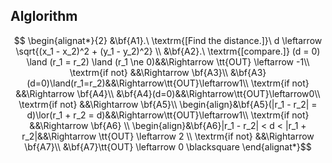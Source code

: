 ## Alglorithm

$$ \begin{alignat*}{2}
&\bf{A1}.\ \textrm{[Find the distance.]}\  d \leftarrow \sqrt{(x_1 - x_2)^2 + (y_1 - y_2)^2} \\
&\bf{A2}.\ \textrm{[compare.]}  (d = 0) \land (r_1 = r_2) \land (r_1 \ne 0)&&\Rightarrow \tt{OUT} \leftarrow -1\\ 
\textrm{if not} &&\Rightarrow \bf{A3}\\   
&\bf{A3}(d=0)\land(r_1=r_2)&&\Rightarrow\tt{OUT}\leftarrow1\\ 
\textrm{if not} &&\Rightarrow \bf{A4}\\
&\bf{A4}(d=0)&&\Rightarrow\tt{OUT}\leftarrow0\\ 
\textrm{if not} &&\Rightarrow \bf{A5}\\
 \begin{align}&\bf{A5}(|r_1 - r_2| = d)\lor(r_1 + r_2 = d)&&\Rightarrow\tt{OUT}\leftarrow1\\ 
 \textrm{if not} &&\Rightarrow \bf{A6} \\
 \begin{align}&\bf{A6}|r_1 - r_2| < d < |r_1 + r_2|&&\Rightarrow \tt{OUT} \leftarrow 2 
 \\ \textrm{if not} &&\Rightarrow \bf{A7}\\
&\bf{A7}\tt{OUT} \leftarrow 0 \blacksquare
\end{alignat*}$$  
